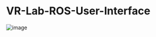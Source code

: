 # VR-Lab-ROS-User-Interface

![image](https://user-images.githubusercontent.com/26491434/154377827-bf7e77c8-6e20-468f-b508-b3179211aaed.png)
